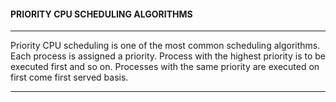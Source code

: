 #### PRIORITY CPU SCHEDULING ALGORITHMS
___
Priority CPU scheduling is one of the most common scheduling algorithms. Each process is assigned a priority. Process with the highest priority is to be executed first and so on. Processes with the same priority are executed on first come first served basis.
___

